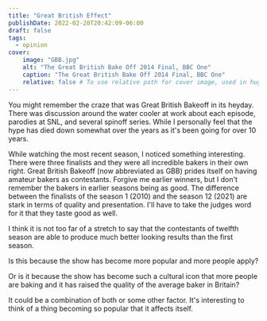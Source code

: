 ```yaml
---
title: "Great British Effect"
publishDate: 2022-02-20T20:42:09-06:00
draft: false
tags:
  - opinion
cover:
    image: "GBB.jpg"
    alt: "The Great British Bake Off 2014 Final, BBC One"
    caption: "The Great British Bake Off 2014 Final, BBC One"
    relative: false # To use relative path for cover image, used in hugo Page-bundles
---
```


You might remember the craze that was Great British Bakeoff in its heyday.
There was discussion around the water cooler at work about each episode, parodies at SNL, and several spinoff series.
While I personally feel that the hype has died down somewhat over the years as it's been going for over 10 years.

While watching the most recent season, I noticed something interesting.
There were three finalists and they were all incredible bakers in their own right.
Great British Bakeoff (now abbreviated as GBB) prides itself on having amateur bakers as contestants.
Forgive me earlier winners, but I don't remember the bakers in earlier seasons being as good.
The difference between the finalists of the season 1 (2010) and the season 12 (2021) are stark in terms of quality and presentation.
I'll have to take the judges word for it that they taste good as well.

I think it is not too far of a stretch to say that the contestants of twelfth season are able to produce much better looking results than the first season.

Is this because the show has become more popular and more people apply?

Or is it because the show has become such a cultural icon that more people are baking and it has raised the quality of the average baker in Britain?

It could be a combination of both or some other factor.
It's interesting to think of a thing becoming so popular that it affects itself.